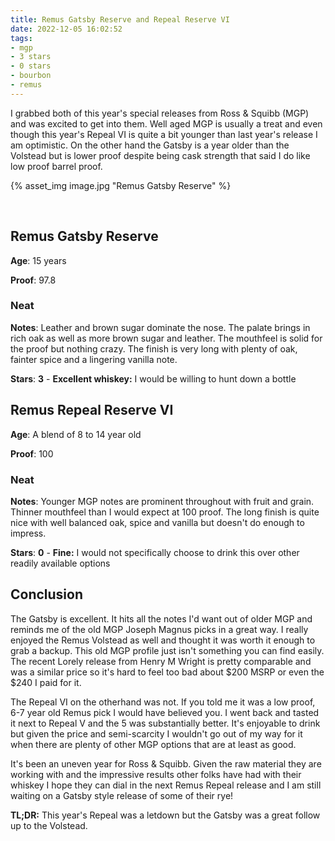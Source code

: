 ```yaml
---
title: Remus Gatsby Reserve and Repeal Reserve VI
date: 2022-12-05 16:02:52
tags:
- mgp
- 3 stars
- 0 stars
- bourbon
- remus
---
```

I grabbed both of this year's special releases from Ross & Squibb (MGP) and was excited to get into them. Well aged MGP is usually a treat and even though this year's Repeal VI is quite a bit younger than last year's release I am optimistic. On the other hand the Gatsby is a year older than the Volstead but is lower proof despite being cask strength that said I do like low proof barrel proof.


{% asset_img image.jpg "Remus Gatsby Reserve" %}

&nbsp;

## Remus Gatsby Reserve

**Age**: 15 years

**Proof**: 97.8

### Neat

**Notes**: Leather and brown sugar dominate the nose. The palate brings in rich oak as well as more brown sugar and leather. The mouthfeel is solid for the proof but nothing crazy. The finish is very long with plenty of oak, fainter spice and a lingering vanilla note.

**Stars**: **3** - **Excellent whiskey:** I would be willing to hunt down a bottle

## Remus Repeal Reserve VI

**Age**: A blend of 8 to 14 year old

**Proof**: 100

### Neat

**Notes**: Younger MGP notes are prominent throughout with fruit and grain. Thinner mouthfeel than I would expect at 100 proof. The long finish is quite nice with well balanced oak, spice and vanilla but doesn't do enough to impress.

**Stars**: **0** - **Fine:** I would not specifically choose to drink this  over other readily available options


## Conclusion

The Gatsby is excellent. It hits all the notes I'd want out of older MGP and reminds me of the old MGP Joseph Magnus picks in a great way. I really enjoyed the Remus Volstead as well and thought it was worth it enough to grab a backup. This old MGP profile just isn't something you can find easily. The recent Lorely release from Henry M Wright is pretty comparable and was a similar price so it's hard to feel too bad about $200 MSRP or even the $240 I paid for it.

The Repeal VI on the otherhand was not. If you told me it was a low proof, 6-7 year old Remus pick I would have believed you. I went back and tasted it next to Repeal V and the 5 was substantially better. It's enjoyable to drink but given the price and semi-scarcity I wouldn't go out of my way for it when there are plenty of other MGP options that are at least as good.

It's been an uneven year for Ross & Squibb. Given the raw material they are working with and the impressive results other folks have had with their whiskey I hope they can dial in the next Remus Repeal release and I am still waiting on a Gatsby style release of some of their rye!

**TL;DR:** This year's Repeal was a letdown but the Gatsby was a great follow up to the Volstead. 
